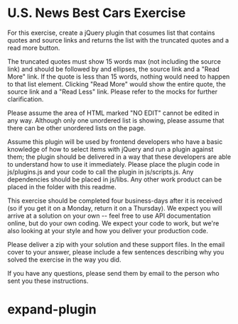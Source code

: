 # U.S. News Best Cars Exercise

For this exercise, create a jQuery plugin that cosumes list that contains quotes
and source links and returns the list with the truncated quotes and a read more button.

The truncated quotes must show 15 words max (not including the source link) and should
be followed by and ellipses, the source link and a "Read More" link. If the quote is less
than 15 words, nothing would need to happen to that list element. Clicking "Read More"
would show the entire quote, the source link and a "Read Less" link. Please refer to the
mocks for further clarification.

Please assume the area of HTML marked "NO EDIT" cannot be edited in any way. Although only
one unordered list is showing, please assume that there can be other unordered lists on the page.

Assume this plugin will be used by frontend developers who have a basic
knowledge of how to select items with jQuery and run a plugin against them; the
plugin should be delivered in a way that these developers are able to
understand how to use it immediately. Please place the plugin code in
js/plugins.js and your code to call the plugin in js/scripts.js. Any
dependencies should be placed in js/libs. Any other work product can be placed
in the folder with this readme.

This exercise should be completed four business-days after it is received (so
if you get it on a Monday, return it on a Thursday). We expect you will arrive
at a solution on your own -- feel free to use API documentation online, but do
your own coding. We expect your code to work, but we're also looking at your
style and how you deliver your production code.

Please deliver a zip with your solution and these support files. In the email
cover to your answer, please include a few sentences describing why you solved
the exercise in the way you did.

If you have any questions, please send them by email
to the person who sent you these instructions.
# expand-plugin
